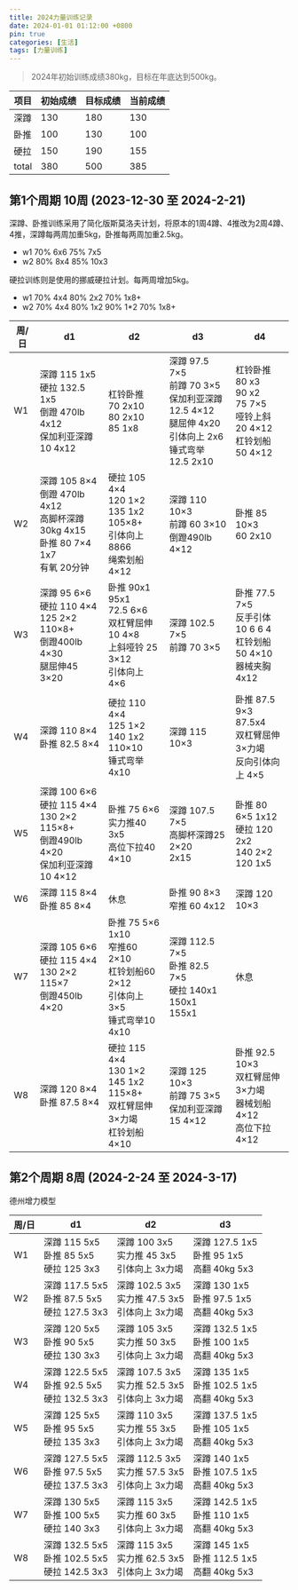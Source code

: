 ```yaml
---
title: 2024力量训练记录
date: 2024-01-01 01:12:00 +0800
pin: true 
categories: [生活]
tags: [力量训练]
---
```


> 2024年初始训练成绩380kg，目标在年底达到500kg。

|项目|初始成绩|目标成绩|当前成绩|  
|--|--|--|--|
|深蹲|130|180|130|
|卧推|100|130|100|
|硬拉|150|190|155|
|total|380|500|385|

## 第1个周期 10周 (2023-12-30 至 2024-2-21)

深蹲、卧推训练采用了简化版斯莫洛夫计划，将原本的1周4蹲、4推改为2周4蹲、4推，深蹲每两周加重5kg，卧推每两周加重2.5kg。
- w1 70% 6x6  75% 7x5  
- w2 80% 8x4  85% 10x3

硬拉训练则是使用的挪威硬拉计划。每两周增加5kg。
- w1 70% 4x4 80% 2x2 70% 1x8+
- w2 70% 4x4 80% 1x2  90% 1*2 70% 1x8+

|周/日|d1|d2|d3|d4|
|--|--|--|--|--|
|W1|深蹲 115 1x5 <br>硬拉 132.5 1x5 <br>倒蹬 470lb 4x12 <br>保加利亚深蹲 10 4x12 | 杠铃卧推 <br>70 2x10 <br> 80 2x10  <br> 85 1x8| 深蹲 97.5 7×5 <br>前蹲 70 3×5<br>保加利亚深蹲 12.5 4×12 <br> 腿屈伸 4x20 <br> 引体向上 2x6 <br> 锤式弯举 12.5 2x10| 杠铃卧推 80 x3 <br>    90 x2 <br>      75 7×5<br>哑铃上斜 20 4×12<br>杠铃划船 50 4×12|
|W2|深蹲 105 8×4<br>倒蹬 470lb 4x12<br>高脚杯深蹲30kg 4x15<br>卧推 80 7×4<br> 1x7<br>有氧 20分钟|硬拉 105 4×4  <br>120 1×2 <br>135 1x2 <br>105×8+<br>引体向上8866<br>绳索划船 4×12|深蹲 110 10×3<br>前蹲 60 3×10<br>倒蹬490lb 4×12|卧推 85 10×3<br> 60 2x10|
|W3|深蹲 95 6×6<br>硬拉 110 4×4  125 2×2 <br> 110×8+<br>倒蹬400lb 4×30<br>腿屈伸45 3×20|卧推 90x1<br> 95x1<br> 72.5 6×6<br> 双杠臂屈伸 10 4×8<br>上斜哑铃 25 3×12<br>引体向上 4×6|深蹲 102.5 7×5<br>前蹲 70 3×5|卧推 77.5 7×5<br>反手引体 10 6 6 4<br>杠铃划船 50 4×10 <br> 器械夹胸 4x12|
|W4|深蹲 110 8×4<br>卧推 82.5 8×4|硬拉 110 4×4  <br>125 1×2 <br> 140 1x2 <br>110×10<br>锤式弯举 4x10|深蹲 115 10×3|卧推 87.5 9×3<br>87.5x4<br>双杠臂屈伸 3×力竭<br>反向引体向上 4×5|
|W5|深蹲 100 6×6<br>硬拉 115 4×4 <br> 130 2×2 <br> 115×8+<br>倒蹬490lb 4×20<br>保加利亚深蹲10 4×12|卧推 75 6×6<br>实力推40 3x5<br>高位下拉40 4×10|深蹲 107.5 7×5<br>高脚杯深蹲25 2×20<br> 2x15|卧推 80 6×5 1x12<br>硬拉 120 2x2 <br> 140 2×2 <br> 120 1x5 |
|W6|深蹲 115 8×4<br>卧推 85 8×4|休息|卧推 90 8×3<br>窄推 60 4x12|深蹲 120 10×3|
|W7|深蹲 105 6×6<br>硬拉 115 4×4 <br> 130 2×2 <br> 115×7<br>倒蹬450lb 4×20|卧推 75 5×6<br> 1x10 <br>窄推60 2×10<br>杠铃划船60 2×12<br>引体向上 3×5<br>锤式弯举10 4x10|深蹲 112.5 7×5<br>卧推 82.5 7×5<br>硬拉 140x1 <br>150x1 <br>155x1 |休息|
|W8|深蹲 120 8×4<br>卧推 87.5 8×4|硬拉 115 4×4 <br> 130 1×2 <br> 145 1x2 <br>115×8+<br>双杠臂屈伸 3×力竭<br>杠铃划船 4×10|深蹲 125 10×3<br>前蹲 75 3×5<br>保加利亚深蹲 15 4×12|卧推 92.5 10×3<br>双杠臂屈伸 3×力竭<br>器械划船 4×12<br>高位下拉 4×12|

## 第2个周期 8周 (2024-2-24 至 2024-3-17)

德州增力模型

|周/日|d1|d2|d3|
|--|--|--|--|
|W1|深蹲 115 5x5   <br> 卧推 85 5x5    <br> 硬拉 125 3x3      |深蹲 100 3x5    <br>实力推 45 3x5   <br> 引体向上 3x力竭    |深蹲 127.5 1x5 <br> 卧推 95 1x5     <br>高翻 40kg 5x3  |
|W2|深蹲 117.5 5x5 <br> 卧推 87.5 5x5  <br> 硬拉 127.5 3x3    |深蹲 102.5 3x5  <br>实力推 47.5 3x5 <br> 引体向上 3x力竭    |深蹲 130 1x5   <br> 卧推 97.5 1x5   <br>高翻 40kg 5x3  |
|W3|深蹲 120 5x5   <br> 卧推 90 5x5    <br> 硬拉 130 3x3      |深蹲 105 3x5    <br>实力推 50 3x5   <br> 引体向上 3x力竭    |深蹲 132.5 1x5 <br> 卧推 100 1x5    <br>高翻 40kg 5x3  |
|W4|深蹲 122.5 5x5 <br> 卧推 92.5 5x5  <br> 硬拉 132.5 3x3    |深蹲 107.5 3x5  <br>实力推 52.5 3x5 <br> 引体向上 3x力竭    |深蹲 135 1x5   <br> 卧推 102.5 1x5  <br>高翻 40kg 5x3  |
|W5|深蹲 125 5x5   <br> 卧推 95 5x5    <br> 硬拉 135 3x3      |深蹲 110 3x5    <br>实力推 55 3x5   <br> 引体向上 3x力竭    |深蹲 137.5 1x5 <br> 卧推 105 1x5    <br>高翻 40kg 5x3  |
|W6|深蹲 127.5 5x5 <br> 卧推 97.5 5x5  <br> 硬拉 137.5 3x3    |深蹲 112.5 3x5  <br>实力推 57.5 3x5 <br> 引体向上 3x力竭    |深蹲 140 1x5   <br> 卧推 107.5 1x5  <br>高翻 40kg 5x3  |
|W7|深蹲 130 5x5   <br> 卧推 100 5x5   <br> 硬拉 140 3x3      |深蹲 115 3x5    <br>实力推 60 3x5   <br> 引体向上 3x力竭    |深蹲 142.5 1x5 <br> 卧推 110 1x5    <br>高翻 40kg 5x3  |
|W8|深蹲 132.5 5x5 <br> 卧推 102.5 5x5 <br> 硬拉 142.5 3x3    |深蹲 115 3x5    <br>实力推 62.5 3x5 <br> 引体向上 3x力竭    |深蹲 145 1x5   <br> 卧推 112.5 1x5  <br>高翻 40kg 5x3  |


